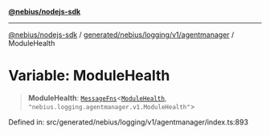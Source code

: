 [**@nebius/nodejs-sdk**](../../../../../../README.md)

---

[@nebius/nodejs-sdk](../../../../../../README.md) / [generated/nebius/logging/v1/agentmanager](../README.md) / ModuleHealth

# Variable: ModuleHealth

> **ModuleHealth**: [`MessageFns`](../../../../../../runtime/protos/core/interfaces/MessageFns.md)\<[`ModuleHealth`](../interfaces/ModuleHealth.md), `"nebius.logging.agentmanager.v1.ModuleHealth"`\>

Defined in: src/generated/nebius/logging/v1/agentmanager/index.ts:893
